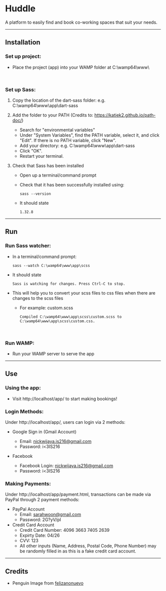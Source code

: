 # Huddle
A platform to easily find and book co-working spaces that suit your needs. 

***
## Installation

### Set up project:
* Place the project (app) into your WAMP folder at C:\wamp64\www\

<br>

### Set up Sass:
1. Copy the location of the dart-sass folder: e.g. C:\wamp64\www\app\dart-sass

2. Add the folder to your PATH (Credits to: https://katiek2.github.io/path-doc/)
    * Search for "environmental variables"
    * Under "System Variables", find the PATH variable, select it, and click "Edit". If there is no PATH variable, click "New".
    * Add your directory: e.g. C:\wamp64\www\app\dart-sass
    * Click "OK".
    * Restart your terminal.

3. Check that Sass has been installed
    * Open up a terminal/command prompt
    * Check that it has been successfully installed using:

        ```
        sass --version
        ```
    * It should state

        ```
        1.32.8
        ```

***

## Run

### Run Sass watcher:
* In a terminal/command prompt:
    ```
    sass --watch C:\wamp64\www\app\scss
    ```
* It should state
    ```
    Sass is watching for changes. Press Ctrl-C to stop.
    ```
    
* This will help you to convert your scss files to css files when there are changes to the scss files
    * For example: custom.scss
        ```
        Compiled C:\wamp64\www\app\scss\custom.scss to C:\wamp64\www\app\scss\custom.css.
        ```

<br>

### Run WAMP:
* Run your WAMP server to serve the app

***

## Use

### Using the app:
* Visit http://localhost/app/ to start making bookings!

### Login Methods:
Under http://localhost/app/, users can login via 2 methods:

* Google Sign in (Gmail Account)
    * Email: nickwijaya.is216@gmail.com
    * Password: i<3IS216

* Facebook
    * Facebook Login: nickwijaya.is216@gmail.com
    * Password: i<3IS216

### Making Payments:
Under http://localhost/app/payment.html, transactions can be made via PayPal through 2 payment methods:
* PayPal Account
    * Email: sarahwoon@gmail.com
    * Password: 2G?yV/pI
* Credit Card Account
    * Credit Card Number: 4096 3663 7405 2639
    * Expirty Date: 04/26
    * CVV: 123
    * All other inputs (Name, Address, Postal Code, Phone Number) may be randomly filled in as this is a fake credit card account.


***

## Credits
* Penguin Image from [felizanonuevo](https://muuseo.com/felizanonuevo#floor)